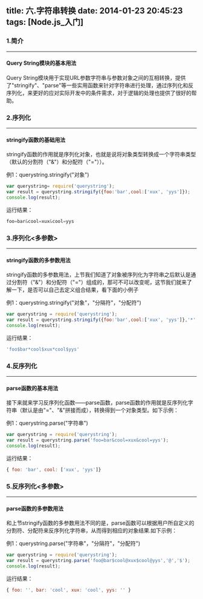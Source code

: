 title: 六.字符串转换
date: 2014-01-23 20:45:23
tags: [Node.js_入门]
---

### 1.简介
---
#### Query String模块的基本用法
Query String模块用于实现URL参数字符串与参数对象之间的互相转换，提供了"stringify"、"parse"等一些实用函数来针对字符串进行处理，通过序列化和反序列化，来更好的应对实际开发中的条件需求，对于逻辑的处理也提供了很好的帮助。

### 2.序列化
---
#### stringify函数的基础用法
stringify函数的作用就是序列化对象，也就是说将对象类型转换成一个字符串类型（默认的分割符（"&"）和分配符（"="））。

例1：querystring.stringify("对象")

```javascript
var querystring= require('querystring');
var result = querystring.stringify({foo:'bar',cool:['xux', 'yys']});
console.log(result);
```
运行结果：
```javascript
foo=bar&cool=xux&cool=yys
```
### 3.序列化<多参数>
---
#### stringify函数的多参数用法
stringify函数的多参数用法，上节我们知道了对象被序列化为字符串之后默认是通过分割符（"&"）和分配符（"="）组成的，那可不可以改变呢，这节我们就来了解一下，是否可以自己去定义组合结果，看下面的小例子

例1：querystring.stringify("对象"，"分隔符"，"分配符")

```javascript
var querystring = require('querystring');
var result = querystring.stringify({foo:'bar',cool:['xux', 'yys']},'*','$');
console.log(result);
```
运行结果：

```javascript
'foo$bar*cool$xux*cool$yys'
```

### 4.反序列化
---
#### parse函数的基本用法
接下来就来学习反序列化函数——parse函数，parse函数的作用就是反序列化字符串（默认是由"="、"&"拼接而成），转换得到一个对象类型。如下示例：

例1：querystring.parse("字符串")

```javascript
var querystring = require('querystring');
var result = querystring.parse('foo=bar&cool=xux&cool=yys');
console.log(result);
```
运行结果：

```javascript
{ foo: 'bar', cool: ['xux', 'yys']}
```

### 5.反序列化<多参数>
---
#### parse函数的多参数用法
和上节stringify函数的多参数用法不同的是，parse函数可以根据用户所自定义的分割符、分配符来反序列化字符串，从而得到相应的对象结果.如下示例：

例1：querystring.parse("字符串"，"分隔符"，"分配符")
```javascript
var querystring = require('querystring');
var result = querystring.parse('foo@bar$cool@xux$cool@yys','@','$');
console.log(result);
```
运行结果：
```javascript
{ foo: '', bar: 'cool', xux: 'cool', yys: '' }
```


